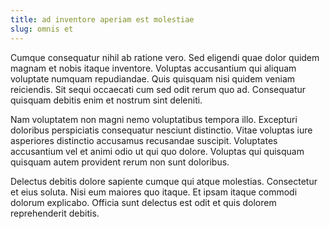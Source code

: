 ```yaml
---
title: ad inventore aperiam est molestiae
slug: omnis et
---
```


Cumque consequatur nihil ab ratione vero. Sed eligendi quae dolor quidem magnam et nobis itaque inventore. Voluptas accusantium qui aliquam voluptate numquam repudiandae. Quis quisquam nisi quidem veniam reiciendis. Sit sequi occaecati cum sed odit rerum quo ad. Consequatur quisquam debitis enim et nostrum sint deleniti.

Nam voluptatem non magni nemo voluptatibus tempora illo. Excepturi doloribus perspiciatis consequatur nesciunt distinctio. Vitae voluptas iure asperiores distinctio accusamus recusandae suscipit. Voluptates accusantium vel et animi odio ut qui quo dolore. Voluptas qui quisquam quisquam autem provident rerum non sunt doloribus.

Delectus debitis dolore sapiente cumque qui atque molestias. Consectetur et eius soluta. Nisi eum maiores quo itaque. Et ipsam itaque commodi dolorum explicabo. Officia sunt delectus est odit et quis dolorem reprehenderit debitis.
